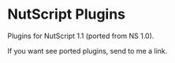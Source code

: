 # NutScript Plugins
<p>Plugins for NutScript 1.1 (ported from NS 1.0).</p>
<p>If you want see ported plugins, send to me a link.</p>
